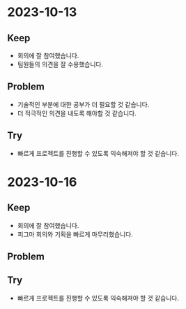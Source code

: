 # 2023-10-13
## Keep

- 회의에 잘 참여했습니다.
- 팀원들의 의견을 잘 수용했습니다.

## Problem

- 기술적인 부분에 대한 공부가 더 필요할 것 같습니다.
- 더 적극적인 의견을 내도록 해야할 것 같습니다.

## Try

- 빠르게 프로젝트를 진행할 수 있도록 익숙해져야 할 것 같습니다.



# 2023-10-16
## Keep

- 회의에 잘 참여했습니다.
- 피그마 회의와 기획을 빠르게 마무리했습니다.

## Problem


## Try

- 빠르게 프로젝트를 진행할 수 있도록 익숙해져야 할 것 같습니다.

